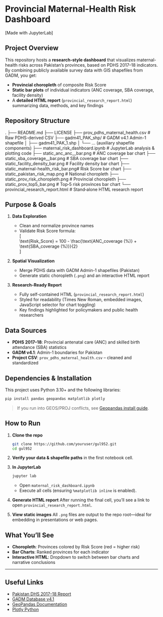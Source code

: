 
# Provincial Maternal-Health Risk Dashboard

[Made with JupyterLab]

## Project Overview

This repository hosts a **research-style dashboard** that visualizes maternal-health risks across Pakistan’s provinces, based on PDHS 2017–18 indicators.  
By combining publicly available survey data with GIS shapefiles from GADM, you get:

- **Provincial choropleth** of composite Risk Score  
- **Static bar plots** of individual indicators (ANC coverage, SBA coverage, facility density)  
- A **detailed HTML report** (`provincial_research_report.html`) summarizing data, methods, and key findings  

## Repository Structure



.
├── README.md
├── LICENSE
├── prov\_pdhs\_maternal\_health.csv      # Raw PDHS-derived CSV
├── gadm41\_PAK\_shp/                    # GADM v4.1 Admin-1 shapefile
│   ├── gadm41\_PAK\_1.shp
│   └── … (auxiliary shapefile components)
├── maternal\_risk\_dashboard.ipynb      # JupyterLab analysis & plotting code
├── static\_anc\_anc\_\_bar.png            # ANC coverage bar chart
├── static\_sba\_coverage\_\_bar.png       # SBA coverage bar chart
├── static\_facility\_density\_bar.png    # Facility density bar chart
├── static\_maternal-health\_risk\_bar.png# Risk Score bar chart
├── static\_pakistan\_risk\_map.png       # National choropleth
├── static\_prov\_risk\_choropleth.png    # Provincial choropleth
├── static\_prov\_top5\_bar.png           # Top‑5 risk provinces bar chart
└── provincial\_research\_report.html    # Stand‑alone HTML research report



## Purpose & Goals

1. **Data Exploration**  
   - Clean and normalize province names  
   - Validate Risk Score formula:  
     \[  
       \text{Risk\_Score} = 100 - \frac{\text{ANC\_coverage (\%)} + \text{SBA\_coverage (\%)}}{2}  
     \]

2. **Spatial Visualization**  
   - Merge PDHS data with GADM Admin-1 shapefiles (Pakistan)  
   - Generate static choropleth (`.png`) and an interactive HTML report  

3. **Research-Ready Report**  
   - Fully self-contained HTML (`provincial_research_report.html`)  
   - Styled for readability (Times New Roman, embedded images, JavaScript selector for chart toggling)  
   - Key findings highlighted for policymakers and public health researchers  

## Data Sources

- **PDHS 2017–18**: Provincial antenatal care (ANC) and skilled birth attendance (SBA) statistics  
- **GADM v4.1**: Admin-1 boundaries for Pakistan  
- **Project CSV**: `prov_pdhs_maternal_health.csv` – cleaned and standardized  

## Dependencies & Installation

This project uses Python 3.10+ and the following libraries:

```bash
pip install pandas geopandas matplotlib plotly
````

> If you run into GEOS/PROJ conflicts, see [Geopandas install guide](https://geopandas.org/install.html).

## How to Run

1. **Clone the repo**

   ```bash
   git clone https://github.com/youruser/gul952.git
   cd gul952
   ```

2. **Verify your data & shapefile paths** in the first notebook cell.

3. **In JupyterLab**

   ```bash
   jupyter lab
   ```

   * Open `maternal_risk_dashboard.ipynb`
   * Execute all cells (ensuring `%matplotlib inline` is enabled).

4. **Generate HTML report**
   After running the final cell, you’ll see a link to open `provincial_research_report.html`.

5. **View static images**
   All `.png` files are output to the repo root—ideal for embedding in presentations or web pages.

## What You’ll See

* **Choropleth**: Provinces colored by Risk Score (red = higher risk)
* **Bar Charts**: Ranked provinces for each indicator
* **Interactive HTML**: Dropdown to switch between bar charts and narrative conclusions

---

## Useful Links

* [Pakistan DHS 2017–18 Report](https://dhsprogram.com/pubs/pdf/FR354/FR354.pdf)
* [GADM Database v4.1](https://gadm.org/)
* [GeoPandas Documentation](https://geopandas.org/)
* [Plotly Python](https://plotly.com/python/)

```
```
